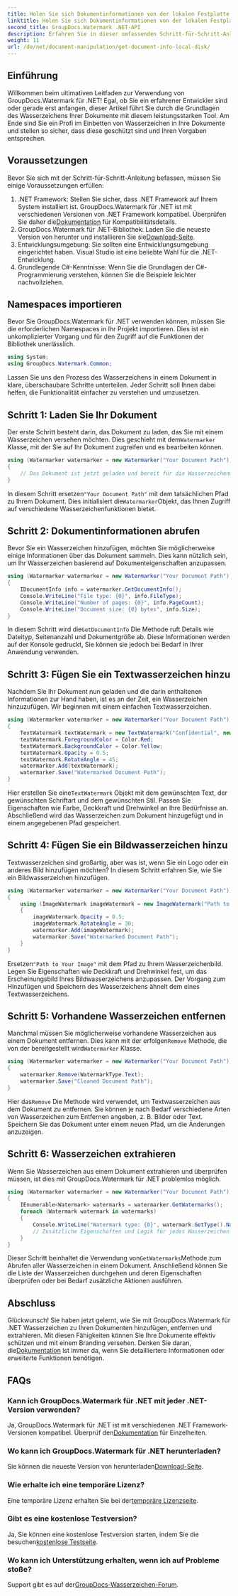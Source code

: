 ```yaml
---
title: Holen Sie sich Dokumentinformationen von der lokalen Festplatte
linktitle: Holen Sie sich Dokumentinformationen von der lokalen Festplatte
second_title: GroupDocs.Watermark .NET-API
description: Erfahren Sie in dieser umfassenden Schritt-für-Schritt-Anleitung, wie Sie mit GroupDocs Watermark für .NET Wasserzeichen in Dokumenten hinzufügen, entfernen und extrahieren.
weight: 11
url: /de/net/document-manipulation/get-document-info-local-disk/
---
```

## Einführung
Willkommen beim ultimativen Leitfaden zur Verwendung von GroupDocs.Watermark für .NET! Egal, ob Sie ein erfahrener Entwickler sind oder gerade erst anfangen, dieser Artikel führt Sie durch die Grundlagen des Wasserzeichens Ihrer Dokumente mit diesem leistungsstarken Tool. Am Ende sind Sie ein Profi im Einbetten von Wasserzeichen in Ihre Dokumente und stellen so sicher, dass diese geschützt sind und Ihren Vorgaben entsprechen.
## Voraussetzungen
Bevor Sie sich mit der Schritt-für-Schritt-Anleitung befassen, müssen Sie einige Voraussetzungen erfüllen:
1.  .NET Framework: Stellen Sie sicher, dass .NET Framework auf Ihrem System installiert ist. GroupDocs.Watermark für .NET ist mit verschiedenen Versionen von .NET Framework kompatibel. Überprüfen Sie daher die[Dokumentation](https://tutorials.groupdocs.com/Watermark/net/) für Kompatibilitätsdetails.
2.  GroupDocs.Watermark für .NET-Bibliothek: Laden Sie die neueste Version von herunter und installieren Sie sie[Download-Seite](https://releases.groupdocs.com/Watermark/net/).
3. Entwicklungsumgebung: Sie sollten eine Entwicklungsumgebung eingerichtet haben. Visual Studio ist eine beliebte Wahl für die .NET-Entwicklung.
4. Grundlegende C#-Kenntnisse: Wenn Sie die Grundlagen der C#-Programmierung verstehen, können Sie die Beispiele leichter nachvollziehen.
## Namespaces importieren
Bevor Sie GroupDocs.Watermark für .NET verwenden können, müssen Sie die erforderlichen Namespaces in Ihr Projekt importieren. Dies ist ein unkomplizierter Vorgang und für den Zugriff auf die Funktionen der Bibliothek unerlässlich.
```csharp
using System;
using GroupDocs.Watermark.Common;
```
Lassen Sie uns den Prozess des Wasserzeichens in einem Dokument in klare, überschaubare Schritte unterteilen. Jeder Schritt soll Ihnen dabei helfen, die Funktionalität einfacher zu verstehen und umzusetzen.
## Schritt 1: Laden Sie Ihr Dokument
 Der erste Schritt besteht darin, das Dokument zu laden, das Sie mit einem Wasserzeichen versehen möchten. Dies geschieht mit dem`Watermarker` Klasse, mit der Sie auf Ihr Dokument zugreifen und es bearbeiten können.
```csharp
using (Watermarker watermarker = new Watermarker("Your Document Path"))
{
    // Das Dokument ist jetzt geladen und bereit für die Wasserzeichenmarkierung
}
```
 In diesem Schritt ersetzen`"Your Document Path"` mit dem tatsächlichen Pfad zu Ihrem Dokument. Dies initialisiert die`Watermarker`Objekt, das Ihnen Zugriff auf verschiedene Wasserzeichenfunktionen bietet.
## Schritt 2: Dokumentinformationen abrufen
Bevor Sie ein Wasserzeichen hinzufügen, möchten Sie möglicherweise einige Informationen über das Dokument sammeln. Dies kann nützlich sein, um Ihr Wasserzeichen basierend auf Dokumenteigenschaften anzupassen.

```csharp
using (Watermarker watermarker = new Watermarker("Your Document Path"))
{
    IDocumentInfo info = watermarker.GetDocumentInfo();
    Console.WriteLine("File type: {0}", info.FileType);
    Console.WriteLine("Number of pages: {0}", info.PageCount);
    Console.WriteLine("Document size: {0} bytes", info.Size);
}
```
 In diesem Schritt wird die`GetDocumentInfo` Die Methode ruft Details wie Dateityp, Seitenanzahl und Dokumentgröße ab. Diese Informationen werden auf der Konsole gedruckt, Sie können sie jedoch bei Bedarf in Ihrer Anwendung verwenden.
## Schritt 3: Fügen Sie ein Textwasserzeichen hinzu
Nachdem Sie Ihr Dokument nun geladen und die darin enthaltenen Informationen zur Hand haben, ist es an der Zeit, ein Wasserzeichen hinzuzufügen. Wir beginnen mit einem einfachen Textwasserzeichen.

```csharp
using (Watermarker watermarker = new Watermarker("Your Document Path"))
{
    TextWatermark textWatermark = new TextWatermark("Confidential", new Font("Arial", 36));
    textWatermark.ForegroundColor = Color.Red;
    textWatermark.BackgroundColor = Color.Yellow;
    textWatermark.Opacity = 0.5;
    textWatermark.RotateAngle = 45;
    watermarker.Add(textWatermark);
    watermarker.Save("Watermarked Document Path");
}
```
 Hier erstellen Sie eine`TextWatermark` Objekt mit dem gewünschten Text, der gewünschten Schriftart und dem gewünschten Stil. Passen Sie Eigenschaften wie Farbe, Deckkraft und Drehwinkel an Ihre Bedürfnisse an. Abschließend wird das Wasserzeichen zum Dokument hinzugefügt und in einem angegebenen Pfad gespeichert.
## Schritt 4: Fügen Sie ein Bildwasserzeichen hinzu
Textwasserzeichen sind großartig, aber was ist, wenn Sie ein Logo oder ein anderes Bild hinzufügen möchten? In diesem Schritt erfahren Sie, wie Sie ein Bildwasserzeichen hinzufügen.

```csharp
using (Watermarker watermarker = new Watermarker("Your Document Path"))
{
    using (ImageWatermark imageWatermark = new ImageWatermark("Path to Your Image"))
    {
        imageWatermark.Opacity = 0.5;
        imageWatermark.RotateAngle = 30;
        watermarker.Add(imageWatermark);
        watermarker.Save("Watermarked Document Path");
    }
}
```
 Ersetzen`"Path to Your Image"` mit dem Pfad zu Ihrem Wasserzeichenbild. Legen Sie Eigenschaften wie Deckkraft und Drehwinkel fest, um das Erscheinungsbild Ihres Bildwasserzeichens anzupassen. Der Vorgang zum Hinzufügen und Speichern des Wasserzeichens ähnelt dem eines Textwasserzeichens.
## Schritt 5: Vorhandene Wasserzeichen entfernen
 Manchmal müssen Sie möglicherweise vorhandene Wasserzeichen aus einem Dokument entfernen. Dies kann mit der erfolgen`Remove` Methode, die von der bereitgestellt wird`Watermarker` Klasse.

```csharp
using (Watermarker watermarker = new Watermarker("Your Document Path"))
{
    watermarker.Remove(WatermarkType.Text);
    watermarker.Save("Cleaned Document Path");
}
```
 Hier das`Remove` Die Methode wird verwendet, um Textwasserzeichen aus dem Dokument zu entfernen. Sie können je nach Bedarf verschiedene Arten von Wasserzeichen zum Entfernen angeben, z. B. Bilder oder Text. Speichern Sie das Dokument unter einem neuen Pfad, um die Änderungen anzuzeigen.
## Schritt 6: Wasserzeichen extrahieren
Wenn Sie Wasserzeichen aus einem Dokument extrahieren und überprüfen müssen, ist dies mit GroupDocs.Watermark für .NET problemlos möglich.

```csharp
using (Watermarker watermarker = new Watermarker("Your Document Path"))
{
    IEnumerable<Watermark> watermarks = watermarker.GetWatermarks();
    foreach (Watermark watermark in watermarks)
    {
        Console.WriteLine("Watermark type: {0}", watermark.GetType().Name);
        // Zusätzliche Eigenschaften und Logik für jedes Wasserzeichen
    }
}
```
 Dieser Schritt beinhaltet die Verwendung von`GetWatermarks`Methode zum Abrufen aller Wasserzeichen in einem Dokument. Anschließend können Sie die Liste der Wasserzeichen durchgehen und deren Eigenschaften überprüfen oder bei Bedarf zusätzliche Aktionen ausführen.
## Abschluss
 Glückwunsch! Sie haben jetzt gelernt, wie Sie mit GroupDocs.Watermark für .NET Wasserzeichen zu Ihren Dokumenten hinzufügen, entfernen und extrahieren. Mit diesen Fähigkeiten können Sie Ihre Dokumente effektiv schützen und mit einem Branding versehen. Denken Sie daran, die[Dokumentation](https://tutorials.groupdocs.com/Watermark/net/) ist immer da, wenn Sie detailliertere Informationen oder erweiterte Funktionen benötigen.
## FAQs
### Kann ich GroupDocs.Watermark für .NET mit jeder .NET-Version verwenden?
 Ja, GroupDocs.Watermark für .NET ist mit verschiedenen .NET Framework-Versionen kompatibel. Überprüf den[Dokumentation](https://tutorials.groupdocs.com/Watermark/net/) für Einzelheiten.
### Wo kann ich GroupDocs.Watermark für .NET herunterladen?
 Sie können die neueste Version von herunterladen[Download-Seite](https://releases.groupdocs.com/Watermark/net/).
### Wie erhalte ich eine temporäre Lizenz?
 Eine temporäre Lizenz erhalten Sie bei der[temporäre Lizenzseite](https://purchase.groupdocs.com/temporary-license/).
### Gibt es eine kostenlose Testversion?
 Ja, Sie können eine kostenlose Testversion starten, indem Sie die besuchen[kostenlose Testseite](https://releases.groupdocs.com/).
### Wo kann ich Unterstützung erhalten, wenn ich auf Probleme stoße?
 Support gibt es auf der[GroupDocs-Wasserzeichen-Forum](https://forum.groupdocs.com/c/watermark/19).